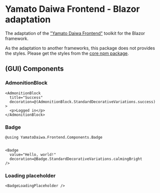 # Yamato Daiwa Frontend - Blazor adaptation

The adaptation of the ["Yamato Daiwa Frontend"](https://github.com/TokugawaTakeshi/Yamato-Daiwa-Frontend/blob/master/CoreLibrary/Package/README.md) 
  toolkit for the Blazor framework.

As the adaptation to another frameworks, this package does not provides the styles.
Please get the styles from the [core npm package](https://www.npmjs.com/package/@yamato-daiwa/frontend).


## (GUI) Components
### AdmonitionBlock

```razor
<AdmonitionBlock
  title="Success"
  decoration=@(AdmonitionBlock.StandardDecorativeVariations.success)
>
  <p>Logged in</p>
</AdmonitionBlock>
```


### Badge

```razor
@using YamatoDaiwa.Frontend.Components.Badge


<Badge
  value="Hello, world!"
  decoration=@Badge.StandardDecorativeVariations.calmingBright
/>
```


### Loading placeholder


```razor
<BadgeLoadingPlaceholder />
```